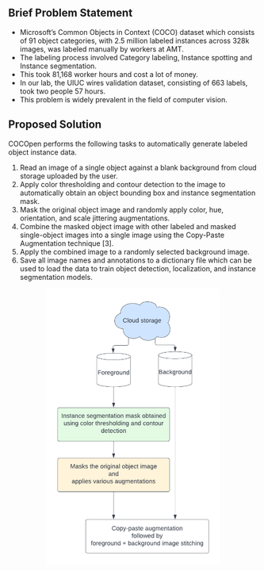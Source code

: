 ## **Brief Problem Statement**
- Microsoft’s Common Objects in Context (COCO) dataset which consists of 91 object categories, with 2.5 million labeled instances across 328k images, was labeled manually by workers at AMT.
- The labeling process involved Category labeling, Instance spotting and Instance segmentation.
- This took 81,168 worker hours and cost a lot of money.
- In our lab, the UIUC wires validation dataset, consisting of 663 labels, took two people 57 hours.
- This problem is widely prevalent in the field of computer vision.

## **Proposed Solution**

COCOpen performs the following tasks to automatically generate labeled object instance data.

1. Read an image of a single object against a blank background from cloud storage uploaded by the user.
2. Apply color thresholding and contour detection to the image to automatically obtain an object bounding box and instance segmentation mask.
3. Mask the original object image and randomly apply color, hue, orientation, and scale jittering augmentations.
4. Combine the masked object image with other labeled and masked single-object images into a single image using the Copy-Paste Augmentation technique [3].
5. Apply the combined image to a randomly selected background image.
6. Save all image names and annotations to a dictionary file which can be used to load the data to train object detection, localization, and instance segmentation models.

<p align="center">
  <img src="https://github.com/RMDLO/COCOpen-OpenCV/blob/review/.github/images/lucid_chart_cocopen_1.png" width="350" title="API workflow chart">
</p>